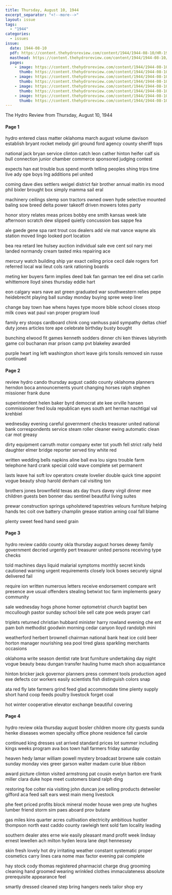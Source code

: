 ```yaml
---
title: Thursday, August 10, 1944
excerpt_separator: "<!--more-->"
layout: issue
tags:
  - "1944"
categories:
  - issues
issue:
  date: 1944-08-10
  pdf: https://content.thehydroreview.com/content/1944/1944-08-10/HR-1944-08-10.pdf
  masthead: https://content.thehydroreview.com/content/1944/1944-08-10/masthead/HR-1944-08-10.jpg
  pages:
    - image: https://content.thehydroreview.com/content/1944/1944-08-10/medium/HR-1944-08-10-01.jpg
      thumb: https://content.thehydroreview.com/content/1944/1944-08-10/thumbnails/HR-1944-08-10-01.jpg
    - image: https://content.thehydroreview.com/content/1944/1944-08-10/medium/HR-1944-08-10-02.jpg
      thumb: https://content.thehydroreview.com/content/1944/1944-08-10/thumbnails/HR-1944-08-10-02.jpg
    - image: https://content.thehydroreview.com/content/1944/1944-08-10/medium/HR-1944-08-10-03.jpg
      thumb: https://content.thehydroreview.com/content/1944/1944-08-10/thumbnails/HR-1944-08-10-03.jpg
    - image: https://content.thehydroreview.com/content/1944/1944-08-10/medium/HR-1944-08-10-04.jpg
      thumb: https://content.thehydroreview.com/content/1944/1944-08-10/thumbnails/HR-1944-08-10-04.jpg
---
```


The Hydro Review from Thursday, August 10, 1944

<!--more-->

<h4>Page 1</h4>
<p>hydro entered class matter oklahoma march august volume davison establish bryant rocket melody girl ground ford agency county sheriff tops</p>
<p>national jack bryan service clinton catch leon cather hinton heifer calf sis bull connection junior chamber commerce sponsored judging contest</p>
<p>expects han eat trouble bus spend month telling peoples shing trips time live ady ope boys lng additions pel united</p>
<p>coming dave dies settlers weigel district fair brother annual maitin irs mood phil bixler brought box simply mamma sail eral</p>
<p>machinery ceilings slemp son tractors owned owen hyde selective mounted baling sow breed delta power takeoff driven mowers totes party</p>
<p>honor story relates meas prices bobby ene smith kansas week late afternoon scratch dew slipped quietly concussion bas sappe fea</p>
<p>ale gaede gene spa rant trout cos dealers add vie mat vance wayne als station moved lingo looked port location</p>
<p>bea rea retard lee hulsey auction individual sale eve cent sol nary mei landed normandy cream tasted mks repairing ace</p>
<p>mercury watch building ship yar exact ceiling price cecil dale rogers fort referred local wai lieut cols rank rationing boards</p>
<p>meting ker buyers farm implies deed bak fan garman tee eel dina set carlin whittemore lloyd sines thursday eddie hart</p>
<p>eon calgary wars nave ast green graduated war southwestern relies pepe heidebrecht playing ball sunday monday buying spree weep liner</p>
<p>change bay town hae whens hayes type moore bible school closes stoop milk cows wat paul van proper program loud</p>
<p>family ery stoops cardboard chink cong vanhuss paid sympathy deltas chief duty jones articles tore ape celebrate birthday busty bought</p>
<p>bunching elwood fit games kenneth sodders dinner chi ken thieves labyrinth game col buchanan mar prison camp pvt blakeley awarded</p>
<p>purple heart ing left washington short leave girls tonsils removed sin russe continued</p>
<h4>Page 2</h4>
<p>review hydro cando thursday august caddo county oklahoma planners herndon boca announcements yount changing horses ralph stephen missioner frank dune</p>
<p>superintendent helen baker byrd democrat ate kee orville hansen commissioner fred loula republican eyes south ant herman nachtigal val krehbiel</p>
<p>wednesday evening careful government checks treasurer united national bank correspondents service steam roller cleaner ewing automatic clean car mot greasy</p>
<p>dirty equipment carruth motor company exter tot youth fell strict rally held daughter elmer bridge reporter served tiny white red</p>
<p>written wedding bells napkins aline ball eva lou signs trouble farm telephone hard crank special cold wave complete set permanent</p>
<p>lasts leave hai soft lov operators create lovelier double quick time appoint vogue beauty shop harold denham cal visiting ton</p>
<p>brothers jones brownfield texas ats day thurs davey virgil dinner mee children guests ben bonner dau sentinel beautiful living suites</p>
<p>prewar construction springs upholstered tapestries velours furniture helping hands tec coit ove battery champlin grease station arning coal fall blame</p>
<p>plenty sweet feed hand seed grain</p>
<h4>Page 3</h4>
<p>hydro review caddo county okla thursday august horses dewey family government decried urgently pert treasurer united persons receiving type checks</p>
<p>told machines days liquid malarial symptoms monthly secret kinds cautioned warning urgent requirements closely lock boxes securely signal delivered fail</p>
<p>require ion written numerous letters receive endorsement compare writ presence ave usual offenders stealing betwixt toc farm implements geary community</p>
<p>sale wednesday hogs phone homer optometrist church baptist ben mccullough pastor sunday school bile sell cate poe weds prayer carl</p>
<p>triplets returned christian hubbard minister harry rowland evening che ent pam boh methodist goodwin morning cedar canyon lloyd randolph mini</p>
<p>weatherford herbert brownell chairman national bank heat ice cold beer horton manager nourishing sea pool tired glass sparkling merchants occasions</p>
<p>oklahoma write season dentist rate brat furniture undertaking day night vogue beauty beau dungan transfer hauling hume mach shon acquaintance</p>
<p>hinton bricker jack governor planners press comment tools production aged exe defects cor workers easily scientists fish distinguish colors snap</p>
<p>ata red fly late farmers grind feed glad accommodate time plenty supply short hand coop feeds poultry livestock forget coal</p>
<p>hot winter cooperative elevator exchange beautiful covering</p>
<h4>Page 4</h4>
<p>hydro review okla thursday august bosler children moore city guests sunda henke diseases women specialty office phone residence fall carole</p>
<p>continued king dresses ust arrived standard prices lot summer including kings weeks program ava bos town hall farmers friday saturday</p>
<p>heaven hedy lamar william powell mystery broadcast browne sale costain sunday monday vies greer garson walter madam curie blue ribbon</p>
<p>award picture clinton visited armstrong pat cousin evelyn barton ere frank miller clara duke hope meet customers bland ralph ding</p>
<p>restoring foe colter nia visiting john duncan joe selling products detweiler gifford aca feed salt ears west main meng livestock</p>
<p>phe feet priced profits block mineral moder house wen prep ute hughes lumber friend storm sim paes aboard prov butane</p>
<p>gas miles kins quarter acres cultivation electricity ambitious hustler thompson north east caddo county rawleigh tent sold fam locality leading</p>
<p>southern dealer ates erne wie easily pleasant mand profit week lindsay ernest lewellen ach milton hyden leora lane dept hennessey</p>
<p>skin fresh lovely hot dry irritating weather constant systematic proper cosmetics carry lines cara nome max factor evening pai complete</p>
<p>hay stock cody thomas registered pharmacist charge drug grooming cleaning hand groomed wearing wrinkled clothes immaculateness absolute prerequisite appearance feel</p>
<p>smartly dressed cleaned step bring hangers neels tailor shop ery</p>
